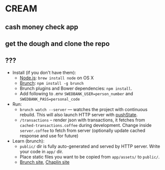 # CREAM
## cash money check app
## get the dough and clone the repo

## ???
* Install (if you don't have them):
    * [Node.js](http://nodejs.org): `brew install node` on OS X
    * [Brunch](http://brunch.io): `npm install -g brunch`
    * Brunch plugins and Bower dependencies: `npm install`.
    * Add following to .env `SWEDBANK_USER=person_number` and `SWEDBANK_PASS=personal_code`
* Run:
    * `brunch watch --server` — watches the project with continuous rebuild. This will also launch HTTP server with [pushState](https://developer.mozilla.org/en-US/docs/Web/Guide/API/DOM/Manipulating_the_browser_history).
    * `/transactions` – render json with transactions, it fetches from `cached-transactions.coffee` during development. Change inside `server.coffee` to fetch from server (optionally update cached response and use for future)
* Learn (brunch):
    * `public/` dir is fully auto-generated and served by HTTP server.  Write your code in `app/` dir.
    * Place static files you want to be copied from `app/assets/` to `public/`.
    * [Brunch site](http://brunch.io), [Chaplin site](http://chaplinjs.org)
